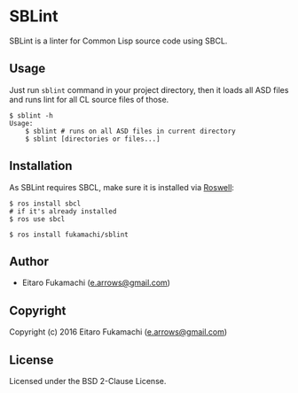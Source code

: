 # SBLint

SBLint is a linter for Common Lisp source code using SBCL.

## Usage

Just run `sblint` command in your project directory, then it loads all ASD files and runs lint for all CL source files of those.

```
$ sblint -h
Usage:
    $ sblint # runs on all ASD files in current directory
    $ sblint [directories or files...]
```

## Installation

As SBLint requires SBCL, make sure it is installed via [Roswell](https://github.com/roswell/roswell):

```
$ ros install sbcl
# if it's already installed
$ ros use sbcl
```

```
$ ros install fukamachi/sblint
```

## Author

* Eitaro Fukamachi (e.arrows@gmail.com)

## Copyright

Copyright (c) 2016 Eitaro Fukamachi (e.arrows@gmail.com)

## License

Licensed under the BSD 2-Clause License.
